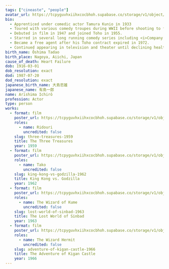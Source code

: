 ```yaml
---
tags: ["cineaste", "people"]
avatar_url: https://tcpyguvhxiihxcocbhoh.supabase.co/storage/v1/object/public/godzilla-cineaste-public/content/people/arishima-ichiro/arishima-ichiro.jpg
bio:
  - Apprenticed under comedic actor Tamura Kunio in 1933
  - Toured with various comedy troupes during WWII before shooting to fame with a breakout performance on NHK Radio's Sunday entertainment program.
  - Debuted in film in 1947 and joined Toho in 1955.
  - Starred in several long running comedy series including <i>Company President</i>, <i>Crazy Cats</i>, and <i>Young Guy</i>.
  - Became a free agent after his Toho contract expired in 1972.
  - Continued appearing in television and theater until declining health forced him to withdraw.
birth_name: Ôshima Tadao
birth_place: Nagoya, Aiichi, Japan
cause_of_death: Heart Failure
dob: 1916-03-01
dob_resolution: exact
dod: 1987-07-20
dod_resolution: exact
japanese_birth_name: 大島忠雄
japanese_name: 有島一郎
name: Arishima Ichirô
profession: Actor
type: person
works:
  - format: film
    poster_url: https://tcpyguvhxiihxcocbhoh.supabase.co/storage/v1/object/public/godzilla-cineaste-public/content/films/three-treasures-1959/posters/birth-of-japan-1959.jpg
    roles:
      - name: Ridouri
        uncredited: false
    slug: three-treasures-1959
    title: The Three Treasures
    year: 1959
  - format: film
    poster_url: https://tcpyguvhxiihxcocbhoh.supabase.co/storage/v1/object/public/godzilla-cineaste-public/content/films/king-kong-vs-godzilla-1962/posters/king-kong-vs-godzilla-1962.jpg
    roles:
      - name: Tako
        uncredited: false
    slug: king-kong-vs-godzilla-1962
    title: King Kong vs. Godzilla
    year: 1962
  - format: film
    poster_url: https://tcpyguvhxiihxcocbhoh.supabase.co/storage/v1/object/public/godzilla-cineaste-public/content/films/lost-world-of-sinbad-1963/posters/samurai-pirate-1963.jpg
    roles:
      - name: The Wizard of Kume
        uncredited: false
    slug: lost-world-of-sinbad-1963
    title: The Lost World of Sinbad
    year: 1963
  - format: film
    poster_url: https://tcpyguvhxiihxcocbhoh.supabase.co/storage/v1/object/public/godzilla-cineaste-public/content/films/adventure-of-kigan-castle-1966/posters/adventures-of-taklamakan-1966.jpg
    roles:
      - name: The Wizard Hermit
        uncredited: false
    slug: adventure-of-kigan-castle-1966
    title: The Adventure of Kigan Castle
    year: 1966
---
```

